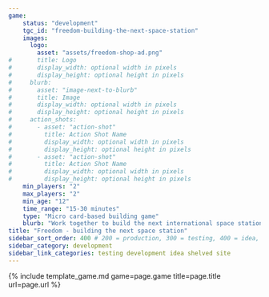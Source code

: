 ```yaml
---
game:
    status: "development"
    tgc_id: "freedom-building-the-next-space-station"
    images:
      logo:
        asset: "assets/freedom-shop-ad.png"
#       title: Logo
#       display_width: optional width in pixels
#       display_height: optional height in pixels
#     blurb:
#       asset: "image-next-to-blurb"
#       title: Image
#       display_width: optional width in pixels
#       display_height: optional height in pixels
#     action_shots:
#       - asset: "action-shot"
#         title: Action Shot Name
#         display_width: optional width in pixels
#         display_height: optional height in pixels
#       - asset: "action-shot"
#         title: Action Shot Name
#         display_width: optional width in pixels
#         display_height: optional height in pixels
    min_players: "2"
    max_players: "2"
    min_age: "12"
    time_range: "15-30 minutes"
    type: "Micro card-based building game"
    blurb: "Work together to build the next international space station, but make sure you build more of it to claim international bragging rights!"
title: "Freedom - building the next space station"
sidebar_sort_order: 400 # 200 = production, 300 = testing, 400 = idea, 500 = shelved
sidebar_category: development
sidebar_link_categories: testing development idea shelved site
---
```

{% include template_game.md game=page.game title=page.title url=page.url %}
